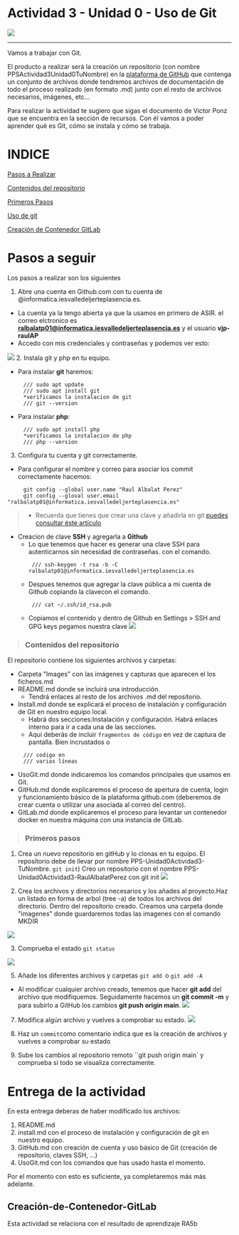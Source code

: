 Actividad 3 - Unidad 0 -
Uso de Git
===============
![](imagenes/excelencia.jpeg)

---
Vamos a trabajar con Git.

El producto a realizar será la creación un repositorio (con nombre PPSActividad3Unidad0TuNombre) en la [plataforma de GitHub](https://github.com/)  que contenga un conjunto de archivos donde tendremos archivos de documentación de todo el proceso realizado (en formato .md) junto con el resto de archivos necesarios, imágenes, etc...

Para realizar la actividad te sugiero que sigas el documento de Victor Ponz que se encuentra en la sección de recursos. Con él vamos a poder aprender qué es Git, cómo se instala y cómo se trabaja. 

# INDICE

[Pasos a Realizar](#pasos-a-seguir)

[Contenidos del repositorio](#Contenidos-del-repositorio)

[Primeros Pasos](#Primeros-pasos)

[Uso de git](uso.md)

[Creación de Contenedor GitLab](#Creación-de-Contenedor-GitLab)

# Pasos a seguir

Los pasos a realizar son los siguientes

1. Abre una cuenta en Github.com con tu cuenta de @informatica.iesvalledeljerteplasencia.es.
+ La cuenta ya la tengo abierta ya que la usamos en primero de ASIR. el correo elctronico es **ralbalatp01@informatica.iesvalledeljerteplasencia.es** y el usuario **vjp-raulAP**
+ Accedo con mis credenciales y contraseñas y podemos ver esto:

![](imagenes/dashboardgithub.png)
2. Instala git y php en tu equipo.
  + Para instalar **git** haremos:
 
~~~
     /// sudo apt update 
     /// sudo apt install git
     *verificamos la instalacion de git
     /// git --version
~~~        
+ Para instalar **php**:
~~~ 
     /// sudo apt install php
     *verificamos la instalacion de php
     /// php --version
~~~     

3. Configura tu cuenta y git correctamente.
+ Para configurar el nombre y correo para asociar los commit correctamente hacemos:
~~~ 
     git config --global user.name "Raul Albalat Perez"
     git config --gloval user.email "ralbalatp01@informatica.iesvalledeljerteplasencia.es"
~~~ 

> - Recuerda que tienes que crear una clave y añadirla en git [puedes consultar 
éste artículo](https://juncotic.com/repositorios-git-ssh/) 
  + Creacion de clave **SSH** y agregarla a **Github**
    - Lo que tenemos que hacer es generar una clave SSH para autenticarnos sin necesidad de contraseñas. con el comando.
      ~~~ 
       /// ssh-keygen -t rsa -b -C ralbalatp01@informatica.iesvalledeljerteplasencia.es
      ~~~     
    - Despues tenemos que agregar la clave pública a mi cuenta de Github copiando la clavecon el comando.
      ~~~ 
       /// cat ~/.ssh/id_rsa.pub
      ~~~     
    - Copiamos el contenido y dentro de Github en Settings > SSH and GPG keys pegamos nuestra clave
    ![](imagenes/captura7clavessh2.png)
>### Contenidos del repositorio
 
 El repositorio contiene los siguientes archivos y carpetas:

+ Carpeta "Images" con las imágenes y capturas que aparecen el los ficheros.md
+ README.md donde se incluirá una introducción.
  - Tendrá enlaces al resto de los archivos .md del repositorio.
+ Install.md donde se explicará el proceso de instalación y configuración de Git en nuestro equipo local.
  - Habrá dos secciones:Instalación y configuración. Habrá enlaces interno para ir a cada una de las secciones.
  - Aquí deberás de incluir ``fragmentos de código`` en vez de captura de pantalla. Bien incrustados o 
~~~
     /// codigo en 
     /// varias líneas
~~~

+ UsoGit.md donde indicaremos los comandos principales que usamos en Git.
+ GitHub.md donde explicaremos el proceso de apertura de cuenta, login y funcionamiento básico de la plataforma github.com (deberemos de crear cuenta o utilizar una asociada al correo del centro).
+ GitLab.md donde explicaremos el proceso para levantar un contenedor docker en nuestra máquina con una instancia de GitLab.

> ### Primeros pasos


1. Crea un nuevo repositorio en gitHub y lo clonas en tu equipo. El repositorio debe de llevar por nombre PPS-Unidad0Actividad3-TuNombre. ``git init``)
 Creo un repositorio con el nombre PPS-Unidad0Actividad3-RaulAlbalatPerez con git init
![](imagenes/imagen1.png)


2. Crea los archivos y directorios necesarios y los añades al proyecto.Haz un listado en forma de arbol (tree -a) de todos los archivos del directorio.
 Dentro del repositorio creado. Creamos una carpeta donde "imagenes" donde guardaremos todas las imagenes con el comando MKDIR 
 

![](imagenes/tree.png)



3. Comprueba el estado ``git status``

![](imagenes/Capturagitstatus.png)

5. Añade los diferentes archivos y carpetas ``git add ``o ``git add -A``
+ Al modificar cualquier archivo creado, tenemos que hacer **git add** del archivo que modifiquemos. Seguidamente hacemos un **git commit -m** y para subirlo a GitHub los cambios **git push origin main**.
![](imagenes/Capturagitadd.png)

7. Modifica algún archivo y vuelves a comprobar su estado.
![](imagenes/imagengitstatusmodificado.png)

9. Haz un ``commit``como comentario indica que es la creación de archivos y vuelves a comprobar su estado


11. Sube los cambios al repositorio remoto ``git push origin main` y comprueba si todo se visualiza correctamente.



# Entrega de la actividad
En esta entrega deberas de haber modificado los archivos:
1. README.md
2. install.md con el proceso de instalación y configuración de git en nuestro equipo.
3. GitHub.md con creación de cuenta y uso básico de Git (creación de repositorio, claves SSH, ...)
4. UsoGit.md con los comandos que has usado hasta el momento.
 
 Por el momento con esto es suficiente, ya completaremos más más adelante.

## Creación-de-Contenedor-GitLab


Esta actividad se relaciona con el resultado de aprendizaje RA5b
